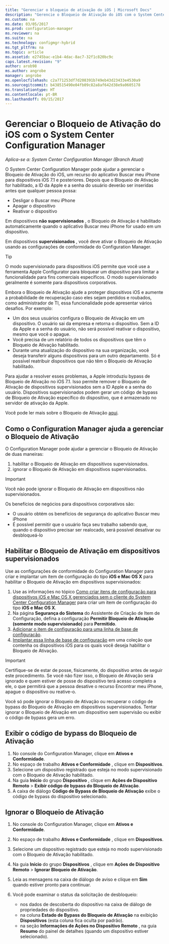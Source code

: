 ```yaml
---
title: "Gerenciar o bloqueio de ativação do iOS | Microsoft Docs"
description: "Gerencie o Bloqueio de Ativação do iOS com o System Center Configuration Manager."
ms.custom: na
ms.date: 03/05/2017
ms.prod: configuration-manager
ms.reviewer: na
ms.suite: na
ms.technology: configmgr-hybrid
ms.tgt_pltfrm: na
ms.topic: article
ms.assetid: e2745bac-e1b4-4dac-8ac7-32f1c820bc9c
caps.latest.revision: "9"
author: arob98
ms.author: angrobe
manager: angrobe
ms.openlocfilehash: c2a771253df7d208391b749eb43d23433e4530a9
ms.sourcegitcommit: b438515490e04fb09c82a8af642d38e9a0605178
ms.translationtype: HT
ms.contentlocale: pt-BR
ms.lasthandoff: 09/15/2017
---
```

# <a name="manage-ios-activation-lock-with-system-center-configuration-manager"></a>Gerenciar o Bloqueio de Ativação do iOS com o System Center Configuration Manager

*Aplica-se a: System Center Configuration Manager (Branch Atual)*


O System Center Configuration Manager pode ajudar a gerenciar o Bloqueio de Ativação do iOS, um recurso do aplicativo Buscar meu iPhone para dispositivos iOS 7.1 e posteriores. Depois que o Bloqueio de Ativação for habilitado, a ID da Apple e a senha do usuário deverão ser inseridas antes que qualquer pessoa possa:

- Desligar o Buscar meu iPhone
- Apagar o dispositivo
- Reativar o dispositivo

Em dispositivos **não supervisionados** , o Bloqueio de Ativação é habilitado automaticamente quando o aplicativo Buscar meu iPhone for usado em um dispositivo.

Em dispositivos **supervisionados** , você deve ativar o Bloqueio de Ativação usando as configurações de conformidade do Configuration Manager.

> [!TIP]
> O modo supervisionado para dispositivos iOS permite que você use a ferramenta Apple Configurator para bloquear um dispositivo para limitar a funcionalidade para fins comerciais específicos. O modo supervisionado geralmente é somente para dispositivos corporativos.

Embora o Bloqueio de Ativação ajude a proteger dispositivos iOS e aumente a probabilidade de recuperação caso eles sejam perdidos e roubados, como administrador de TI, essa funcionalidade pode apresentar vários desafios. Por exemplo:

- Um dos seus usuários configura o Bloqueio de Ativação em um dispositivo. O usuário sai da empresa e retorna o dispositivo. Sem a ID da Apple e a senha do usuário, não será possível reativar o dispositivo, mesmo que você o apague.
- Você precisa de um relatório de todos os dispositivos que têm o Bloqueio de Ativação habilitado.
- Durante uma atualização do dispositivo na sua organização, você deseja transferir alguns dispositivos para um outro departamento. Só é possível reatribuir dispositivos que não têm o Bloqueio de Ativação habilitado.


Para ajudar a resolver esses problemas, a Apple introduziu bypass de Bloqueio de Ativação no iOS 7.1. Isso permite remover o Bloqueio de Ativação de dispositivos supervisionados sem a ID Apple e a senha do usuário. Dispositivos supervisionados podem gerar um código de bypass de Bloqueio de Ativação específico do dispositivo, que é armazenado no servidor de ativação da Apple.

Você pode ler mais sobre o Bloqueio de Ativação [aqui](https://support.apple.com/HT201365).

## <a name="how-configuration-manager-helps-you-manage-activation-lock"></a>Como o Configuration Manager ajuda a gerenciar o Bloqueio de Ativação

O Configuration Manager pode ajudar a gerenciar o Bloqueio de Ativação de duas maneiras:

1. habilitar o Bloqueio de Ativação em dispositivos supervisionados.
2. ignorar o Bloqueio de Ativação em dispositivos supervisionados.

> [!IMPORTANT]
> Você não pode ignorar o Bloqueio de Ativação em dispositivos não supervisionados.

Os benefícios de negócios para dispositivos corporativos são:



- O usuário obtém os benefícios de segurança do aplicativo Buscar meu iPhone
- É possível permitir que o usuário faça seu trabalho sabendo que, quando o dispositivo precisar ser realocado, será possível desativar ou desbloqueá-lo


## <a name="enable-activation-lock-on-supervised-devices"></a>Habilitar o Bloqueio de Ativação em dispositivos supervisionados

Use as configurações de conformidade do Configuration Manager para criar e implantar um item de configuração do tipo **iOS e Mac OS X** para habilitar o Bloqueio de Ativação em dispositivos supervisionados:

1. Use as informações no tópico [Como criar itens de configuração para dispositivos iOS e Mac OS X gerenciados sem o cliente do System Center Configuration Manager](/sccm/compliance/deploy-use/create-configuration-items-for-ios-and-mac-os-x-devices-managed-without-the-client) para criar um item de configuração do tipo **iOS e Mac OS X**.
2. Na página **Segurança do Sistema** do Assistente de Criação de Item de Configuração, defina a configuração **Permitir Bloqueio de Ativação (somente modo supervisionado)** para **Permitido**.
3. [Adicionar o item de configuração para uma linha de base de configuração](/sccm/compliance/deploy-use/create-configuration-baselines).
4. [Implantar essa linha de base de configuração](/sccm/compliance/deploy-use/deploy-configuration-baselines) em uma coleção que contenha os dispositivos iOS para os quais você deseja habilitar o Bloqueio de Ativação.

> [!IMPORTANT]
> Certifique-se de estar de posse, fisicamente, do dispositivo antes de seguir este procedimento. Se você não fizer isso, o Bloqueio de Ativação será ignorado e quem estiver de posse do dispositivo terá acesso completo a ele, o que permitirá que a pessoa desative o recurso Encontrar meu iPhone, apague o dispositivo ou reative-o.

Você só pode ignorar o Bloqueio de Ativação ou recuperar o código de bypass do Bloqueio de Ativação em dispositivos supervisionados. Tentar ignorar o Bloqueio de Ativação em um dispositivo sem supervisão ou exibir o código de bypass gera um erro.



## <a name="view-the-activation-lock-bypass-code"></a>Exibir o código de bypass do Bloqueio de Ativação

1. No console do Configuration Manager, clique em **Ativos e Conformidade**.
2. No espaço de trabalho **Ativos e Conformidade** , clique em **Dispositivos**.
3. Selecione um dispositivo registrado que esteja no modo supervisionado com o Bloqueio de Ativação habilitado.
4. Na guia **Início** do grupo **Dispositivo** , clique em **Ações de Dispositivo Remoto** > **Exibir código de bypass do Bloqueio de Ativação**.
5. A caixa de diálogo **Código de Bypass de Bloqueio de Ativação** exibe o código de bypass do dispositivo selecionado.

## <a name="bypass-activation-lock"></a>Ignorar o Bloqueio de Ativação

1. No console do Configuration Manager, clique em **Ativos e Conformidade**.
2. No espaço de trabalho **Ativos e Conformidade** , clique em **Dispositivos**.
3. Selecione um dispositivo registrado que esteja no modo supervisionado com o Bloqueio de Ativação habilitado.
3. Na guia **Início** do grupo **Dispositivos** , clique em **Ações de Dispositivo Remoto** > **Ignorar Bloqueio de Ativação**.
5. Leia as mensagens na caixa de diálogo de aviso e clique em **Sim** quando estiver pronto para continuar.
6. Você pode examinar o status da solicitação de desbloqueio:

    - nos dados de descoberta do dispositivo na caixa de diálogo de propriedades do dispositivo.
    - na coluna **Estado de Bypass do Bloqueio de Ativação** na exibição **Dispositivos** (esta coluna fica oculta por padrão).
    - na seção **Informações de Ações no Dispositivo Remoto** , na guia **Resumo** do painel de detalhes (quando um dispositivo estiver selecionado).
